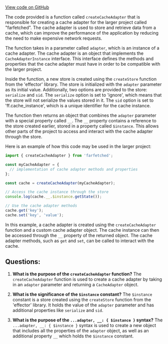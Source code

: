 [View code on GitHub](https://github.com/igorkamyshev/farfetched/packages/core/src/cache/adapters/instance.ts)

The code provided is a function called `createCacheAdapter` that is responsible for creating a cache adapter for the larger project called "farfetched". The cache adapter is used to store and retrieve data from a cache, which can improve the performance of the application by reducing the need to make expensive network requests.

The function takes in a parameter called `adapter`, which is an instance of a cache adapter. The cache adapter is an object that implements the `CacheAdapterInstance` interface. This interface defines the methods and properties that the cache adapter must have in order to be compatible with the larger project.

Inside the function, a new store is created using the `createStore` function from the 'effector' library. The store is initialized with the `adapter` parameter as its initial value. Additionally, two options are provided to the store: `serialize` and `sid`. The `serialize` option is set to 'ignore', which means that the store will not serialize the values stored in it. The `sid` option is set to 'ff.cache_instance', which is a unique identifier for the cache instance.

The function then returns an object that combines the `adapter` parameter with a special property called `__`. The `__` property contains a reference to the store created earlier, stored in a property called `$instance`. This allows other parts of the project to access and interact with the cache adapter through the store.

Here is an example of how this code may be used in the larger project:

```javascript
import { createCacheAdapter } from 'farfetched';

const myCacheAdapter = {
  // implementation of cache adapter methods and properties
};

const cache = createCacheAdapter(myCacheAdapter);

// Access the cache instance through the store
console.log(cache.__.$instance.getState());

// Use the cache adapter methods
cache.get('key');
cache.set('key', 'value');
```

In this example, a cache adapter is created using the `createCacheAdapter` function and a custom cache adapter object. The cache instance can then be accessed through the `__` property of the returned object. The cache adapter methods, such as `get` and `set`, can be called to interact with the cache.
## Questions: 
 1. **What is the purpose of the `createCacheAdapter` function?**
The `createCacheAdapter` function is used to create a cache adapter by taking in an `adapter` parameter and returning a `CacheAdapter` object.

2. **What is the significance of the `$instance` constant?**
The `$instance` constant is a store created using the `createStore` function from the 'effector' library. It holds the value of the `adapter` parameter and has additional properties like `serialize` and `sid`.

3. **What is the purpose of the `...adapter, __: { $instance }` syntax?**
The `...adapter, __: { $instance }` syntax is used to create a new object that includes all the properties of the `adapter` object, as well as an additional property `__` which holds the `$instance` constant.